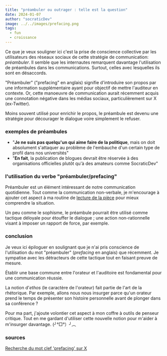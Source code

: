 ```yaml
---
title: "préambuler ou outrager : telle est la question"
date: 2024-01-07
author: "socraticDev"
image: ../../images/prefacing.png
tags:
  - fun
  - croissance
---
```


Ce que je veux souligner ici c'est la prise de conscience collective par les
utilisateurs des réseaux sociaux de cette stratégie de communication: _préambuler_. Il semble que les internautes remarquent davantage l'utilisation de préambules dans les
communications. Surtout, celles avec lesquelles ils sont en désaccords.

"Préambuler" ("prefacing" en anglais) signifie d'introduire son propos par une
information supplémentaire ayant pour objectif de mettre l'auditeur en
contexte. Or, cette manoeuvre de communication aurait récemment acquis une connotation
négative dans les médias sociaux, particulièrement sur X (ex-Twitter). 

Moins souvent utilisé pour enrichir le propos, le préambule est devenu une stratégie
pour décourager le dialogue voire simplement le refuser.

### exemples de préambules

- "**Je ne suis pas quelqu'un qui aime faire de la politique**, mais on doit
  absolument s'attaquer au problème de l'embauche d'un certain type de profil
  dans nos universités"
- "**En fait**, la publication de blogues devrait être réservée à des organisations
  officielles plutôt qu'à des amateurs comme SocraticDev"

### l'utilisation du verbe "préambuler/prefacing"

Préambuler est un élément intéressant de notre communication quotidienne. Tout
comme la communication non-verbale, je m'encourage à ajouter cet aspect à ma
routine de [lecture de la
pièce](https://socratic.dev/reading-the-room-est-un-soft-skill) pour mieux
comprendre la situation. 

Un peu comme le sophisme, le préambule pourrait être utilisé comme
tactique déloyale pour étouffer le dialogue ; une action non-rationnelle visant à
imposer un rapport de force, par exemple.

### conclusion

Je veux ici épiloguer en soulignant que je n'ai pris conscience de
l'utilisation du mot "préambuler" (_prefacing_ en anglais) que récemment. Je
sympatise avec les détracteurs de cette tactique tout en faisant preuve de
mesure.

Établir une base commune entre l'orateur et l'auditoire est
fondamental pour une communication réussie. 

La notion d'_ethos_ (le caractère de l'orateur) fait partie de l'art de la
rhétorique. Par exemple, allons nous nous insurger parce qu'un orateur prend le
temps de présenter son histoire personnelle avant de plonger dans sa conférence ?

Pour ma part, j'ajoute volontier cet aspect à mon coffre à outils de penseur
critique. Tout en me gardant d'utiliser cette nouvelle notion pour m'aider à
m'insurger davantage. (╯°□°）╯︵ 

### sources

[Recherche du mot clef 'prefacing' sur X](https://twitter.com/search?q=prefacing&src=typed_query&f=live)
